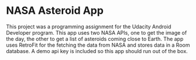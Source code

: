 # NASA Asteroid App
This project was a programming assignment for the Udacity Android Developer program.
This app uses two NASA APIs, one to get the image of the day, the other to get a list of asteroids coming close to Earth.
The app uses RetroFit for the fetching the data from NASA and stores data in a Room database.
A demo api key is included so this app should run out of the box.
